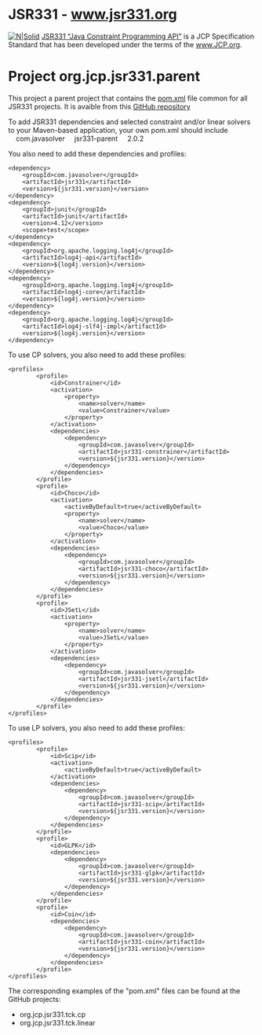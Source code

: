 # JSR331 - www.jsr331.org    
[![N|Solid](https://jsr331.files.wordpress.com/2013/05/jcp.jpg)](http://jcp.org/en/jsr/detail?id=331)
[JSR331 “Java Constraint Programming API”](http://jsr331.org) is a JCP Specification Standard that has been developed under the terms of the www.JCP.org. 

# Project org.jcp.jsr331.parent
This project a parent project that contains the [pom.xml](https://github.com/OpenRulesSupport/jsr331/blob/master/org.jcp.jsr331.parent/pom.xml) file common for all JSR331 projects. It is avaible from this [GitHub repository](https://github.com/OpenRulesSupport/jsr331/tree/master/org.jcp.jsr331.parent) 

To add JSR331 dependencies and selected constraint and/or linear solvers to your Maven-based application, your own pom.xml should include
<parent>   
&nbsp;&nbsp;&nbsp;&nbsp;<groupId>com.javasolver</groupId>
&nbsp;&nbsp;&nbsp;&nbsp;<artifactId>jsr331-parent</artifactId>
&nbsp;&nbsp;&nbsp;&nbsp;<version>2.0.2</version>
</parent>

You also need to add these dependencies and profiles:
~~~
<dependency>
    <groupId>com.javasolver</groupId>
    <artifactId>jsr331</artifactId>
    <version>${jsr331.version}</version>
</dependency>
<dependency>
    <groupId>junit</groupId>
    <artifactId>junit</artifactId>
    <version>4.12</version>
    <scope>test</scope>
</dependency>
<dependency>
    <groupId>org.apache.logging.log4j</groupId>
    <artifactId>log4j-api</artifactId>
    <version>${log4j.version}</version>
</dependency>
<dependency>
    <groupId>org.apache.logging.log4j</groupId>
    <artifactId>log4j-core</artifactId>
    <version>${log4j.version}</version>
</dependency>
<dependency>
    <groupId>org.apache.logging.log4j</groupId>
    <artifactId>log4j-slf4j-impl</artifactId>
    <version>${log4j.version}</version>
</dependency>
~~~
To use CP solvers, you also need to add these profiles:
~~~
<profiles>
		<profile>
			<id>Constrainer</id>
			<activation>
				<property>
					<name>solver</name>
					<value>Constrainer</value>
				</property>
			</activation>
			<dependencies>
				<dependency>
					<groupId>com.javasolver</groupId>
					<artifactId>jsr331-constrainer</artifactId>
					<version>${jsr331.version}</version>
				</dependency>
			</dependencies>
		</profile>
		<profile>
			<id>Choco</id>
			<activation>
				<activeByDefault>true</activeByDefault>
				<property>
					<name>solver</name>
					<value>Choco</value>
				</property>
			</activation>
			<dependencies>
				<dependency>
					<groupId>com.javasolver</groupId>
					<artifactId>jsr331-choco</artifactId>
					<version>${jsr331.version}</version>
				</dependency>
			</dependencies>
		</profile>
		<profile>
			<id>JSetL</id>
			<activation>
				<property>
					<name>solver</name>
					<value>JSetL</value>
				</property>
			</activation>
			<dependencies>
				<dependency>
					<groupId>com.javasolver</groupId>
					<artifactId>jsr331-jsetl</artifactId>
					<version>${jsr331.version}</version>
				</dependency>
			</dependencies>
		</profile>
</profiles>
~~~
To use LP solvers, you also need to add these profiles:
~~~	
<profiles>
		<profile>
			<id>Scip</id>
			<activation>
	            <activeByDefault>true</activeByDefault>
	        </activation>
			<dependencies>
				<dependency>
					<groupId>com.javasolver</groupId>
					<artifactId>jsr331-scip</artifactId>
					<version>${jsr331.version}</version>
				</dependency>
			</dependencies>
		</profile>
		<profile>
			<id>GLPK</id>
			<dependencies>
				<dependency>
					<groupId>com.javasolver</groupId>
					<artifactId>jsr331-glpk</artifactId>
					<version>${jsr331.version}</version>
				</dependency>
			</dependencies>
		</profile>
		<profile>
			<id>Coin</id>
			<dependencies>
				<dependency>
					<groupId>com.javasolver</groupId>
					<artifactId>jsr331-coin</artifactId>
					<version>${jsr331.version}</version>
				</dependency>
			</dependencies>
		</profile>
</profiles>
~~~
The corresponding examples of the "pom.xml" files can be found at the GitHub projects:
* org.jcp.jsr331.tck.cp
* org.jcp.jsr331.tck.linear

